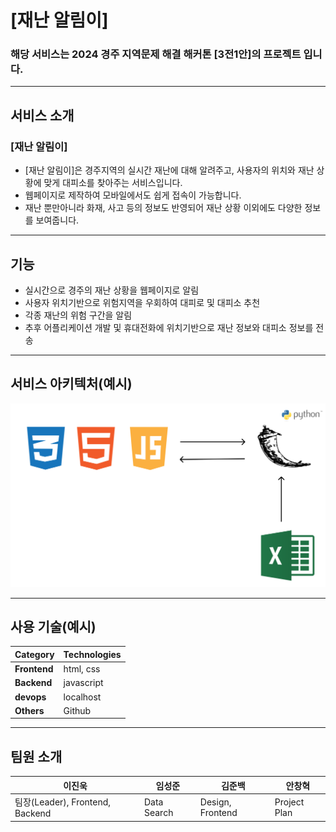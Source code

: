 # [재난 알림이]

### 해당 서비스는 2024 경주 지역문제 해결 해커톤 [3전1안]의 프로젝트 입니다.

---
## 서비스 소개
### [재난 알림이]
- [재난 알림이]은 경주지역의 실시간 재난에 대해 알려주고, 사용자의 위치와 재난 상황에 맞게 대피소를 찾아주는 서비스입니다.
- 웹페이지로 제작하여 모바일에서도 쉽게 접속이 가능합니다.
- 재난 뿐만아니라 화재, 사고 등의 정보도 반영되어 재난 상황 이외에도 다양한 정보를 보여줍니다.

---
## 기능

- 실시간으로 경주의 재난 상황을 웹페이지로 알림
- 사용자 위치기반으로 위험지역을 우회하여 대피로 및 대피소 추천
- 각종 재난의 위험 구간을 알림
- 추후 어플리케이션 개발 및 휴대전화에 위치기반으로 재난 정보와 대피소 정보를 전송

---
## 서비스 아키텍처(예시)

![서비스 아키텍처](./img/System_Architecture.png)

---
## 사용 기술(예시)
| **Category**         | **Technologies** |
|----------------------|------------------|
| **Frontend**         | html, css        |
| **Backend**          | javascript       |
| **devops**           | localhost        |
| **Others**           | Github           |

---
## 팀원 소개
| **이진욱**                     | **임성준** | **김준백**     | **안창혁** |
|--------------------------------|------------|----------------|------------|
| 팀장(Leader), Frontend, Backend| Data Search|Design, Frontend|Project Plan|
